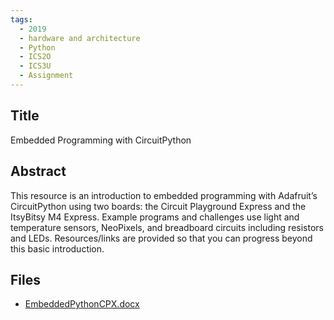 ```yaml
---
tags:
  - 2019
  - hardware and architecture
  - Python
  - ICS2O
  - ICS3U
  - Assignment
---
```

    
## Title

Embedded Programming with CircuitPython

## Abstract

This resource is an introduction to embedded programming with Adafruit’s CircuitPython using two boards:  the Circuit Playground Express and the ItsyBitsy M4 Express.  Example programs and challenges use light and temperature sensors, NeoPixels, and breadboard circuits including resistors and LEDs.  Resources/links are provided so that you can progress beyond this basic introduction.

## Files

- [EmbeddedPythonCPX.docx](resources/2019/Paul_Guse/EmbeddedPythonCPX.docx)

